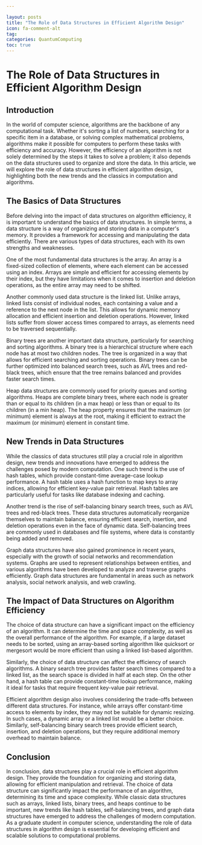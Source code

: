 ```yaml
---

layout: posts
title: "The Role of Data Structures in Efficient Algorithm Design"
icon: fa-comment-alt
tag:      
categories: QuantumComputing
toc: true
---
```




# The Role of Data Structures in Efficient Algorithm Design

## Introduction

In the world of computer science, algorithms are the backbone of any computational task. Whether it's sorting a list of numbers, searching for a specific item in a database, or solving complex mathematical problems, algorithms make it possible for computers to perform these tasks with efficiency and accuracy. However, the efficiency of an algorithm is not solely determined by the steps it takes to solve a problem; it also depends on the data structures used to organize and store the data. In this article, we will explore the role of data structures in efficient algorithm design, highlighting both the new trends and the classics in computation and algorithms.

## The Basics of Data Structures

Before delving into the impact of data structures on algorithm efficiency, it is important to understand the basics of data structures. In simple terms, a data structure is a way of organizing and storing data in a computer's memory. It provides a framework for accessing and manipulating the data efficiently. There are various types of data structures, each with its own strengths and weaknesses.

One of the most fundamental data structures is the array. An array is a fixed-sized collection of elements, where each element can be accessed using an index. Arrays are simple and efficient for accessing elements by their index, but they have limitations when it comes to insertion and deletion operations, as the entire array may need to be shifted.

Another commonly used data structure is the linked list. Unlike arrays, linked lists consist of individual nodes, each containing a value and a reference to the next node in the list. This allows for dynamic memory allocation and efficient insertion and deletion operations. However, linked lists suffer from slower access times compared to arrays, as elements need to be traversed sequentially.

Binary trees are another important data structure, particularly for searching and sorting algorithms. A binary tree is a hierarchical structure where each node has at most two children nodes. The tree is organized in a way that allows for efficient searching and sorting operations. Binary trees can be further optimized into balanced search trees, such as AVL trees and red-black trees, which ensure that the tree remains balanced and provides faster search times.

Heap data structures are commonly used for priority queues and sorting algorithms. Heaps are complete binary trees, where each node is greater than or equal to its children (in a max heap) or less than or equal to its children (in a min heap). The heap property ensures that the maximum (or minimum) element is always at the root, making it efficient to extract the maximum (or minimum) element in constant time.

## New Trends in Data Structures

While the classics of data structures still play a crucial role in algorithm design, new trends and innovations have emerged to address the challenges posed by modern computation. One such trend is the use of hash tables, which provide constant-time average-case lookup performance. A hash table uses a hash function to map keys to array indices, allowing for efficient key-value pair retrieval. Hash tables are particularly useful for tasks like database indexing and caching.

Another trend is the rise of self-balancing binary search trees, such as AVL trees and red-black trees. These data structures automatically reorganize themselves to maintain balance, ensuring efficient search, insertion, and deletion operations even in the face of dynamic data. Self-balancing trees are commonly used in databases and file systems, where data is constantly being added and removed.

Graph data structures have also gained prominence in recent years, especially with the growth of social networks and recommendation systems. Graphs are used to represent relationships between entities, and various algorithms have been developed to analyze and traverse graphs efficiently. Graph data structures are fundamental in areas such as network analysis, social network analysis, and web crawling.

## The Impact of Data Structures on Algorithm Efficiency

The choice of data structure can have a significant impact on the efficiency of an algorithm. It can determine the time and space complexity, as well as the overall performance of the algorithm. For example, if a large dataset needs to be sorted, using an array-based sorting algorithm like quicksort or mergesort would be more efficient than using a linked list-based algorithm.

Similarly, the choice of data structure can affect the efficiency of search algorithms. A binary search tree provides faster search times compared to a linked list, as the search space is divided in half at each step. On the other hand, a hash table can provide constant-time lookup performance, making it ideal for tasks that require frequent key-value pair retrieval.

Efficient algorithm design also involves considering the trade-offs between different data structures. For instance, while arrays offer constant-time access to elements by index, they may not be suitable for dynamic resizing. In such cases, a dynamic array or a linked list would be a better choice. Similarly, self-balancing binary search trees provide efficient search, insertion, and deletion operations, but they require additional memory overhead to maintain balance.

## Conclusion

In conclusion, data structures play a crucial role in efficient algorithm design. They provide the foundation for organizing and storing data, allowing for efficient manipulation and retrieval. The choice of data structure can significantly impact the performance of an algorithm, determining its time and space complexity. While classic data structures such as arrays, linked lists, binary trees, and heaps continue to be important, new trends like hash tables, self-balancing trees, and graph data structures have emerged to address the challenges of modern computation. As a graduate student in computer science, understanding the role of data structures in algorithm design is essential for developing efficient and scalable solutions to computational problems.